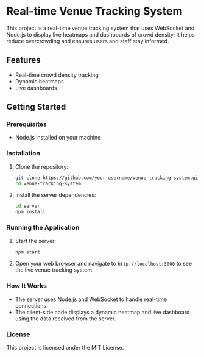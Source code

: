 # Real-time Venue Tracking System

This project is a real-time venue tracking system that uses WebSocket and Node.js to display live heatmaps and dashboards of crowd density. It helps reduce overcrowding and ensures users and staff stay informed.

## Features

- Real-time crowd density tracking
- Dynamic heatmaps
- Live dashboards

## Getting Started

### Prerequisites

- Node.js installed on your machine

### Installation

1. Clone the repository:
   ```bash
   git clone https://github.com/your-username/venue-tracking-system.git
   cd venue-tracking-system
   ```

2. Install the server dependencies:
   ```bash
   cd server
   npm install
   ```

### Running the Application

1. Start the server:
   ```bash
   npm start
   ```

2. Open your web browser and navigate to `http://localhost:3000` to see the live venue tracking system.

### How It Works

- The server uses Node.js and WebSocket to handle real-time connections.
- The client-side code displays a dynamic heatmap and live dashboard using the data received from the server.

### License

This project is licensed under the MIT License.

